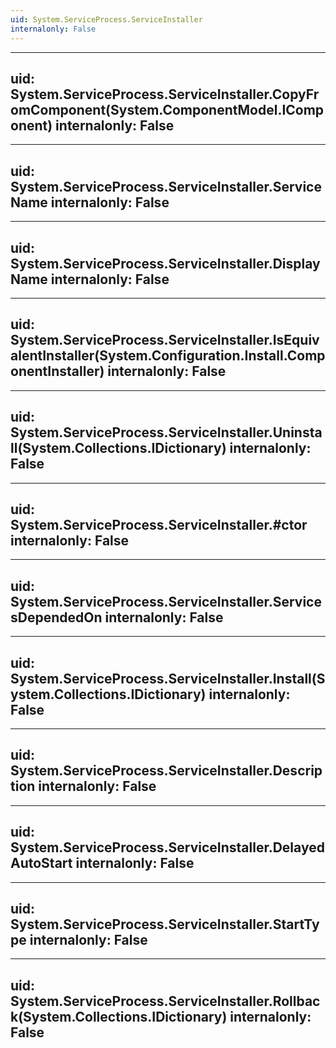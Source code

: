 ```yaml
---
uid: System.ServiceProcess.ServiceInstaller
internalonly: False
---
```


---
uid: System.ServiceProcess.ServiceInstaller.CopyFromComponent(System.ComponentModel.IComponent)
internalonly: False
---

---
uid: System.ServiceProcess.ServiceInstaller.ServiceName
internalonly: False
---

---
uid: System.ServiceProcess.ServiceInstaller.DisplayName
internalonly: False
---

---
uid: System.ServiceProcess.ServiceInstaller.IsEquivalentInstaller(System.Configuration.Install.ComponentInstaller)
internalonly: False
---

---
uid: System.ServiceProcess.ServiceInstaller.Uninstall(System.Collections.IDictionary)
internalonly: False
---

---
uid: System.ServiceProcess.ServiceInstaller.#ctor
internalonly: False
---

---
uid: System.ServiceProcess.ServiceInstaller.ServicesDependedOn
internalonly: False
---

---
uid: System.ServiceProcess.ServiceInstaller.Install(System.Collections.IDictionary)
internalonly: False
---

---
uid: System.ServiceProcess.ServiceInstaller.Description
internalonly: False
---

---
uid: System.ServiceProcess.ServiceInstaller.DelayedAutoStart
internalonly: False
---

---
uid: System.ServiceProcess.ServiceInstaller.StartType
internalonly: False
---

---
uid: System.ServiceProcess.ServiceInstaller.Rollback(System.Collections.IDictionary)
internalonly: False
---
